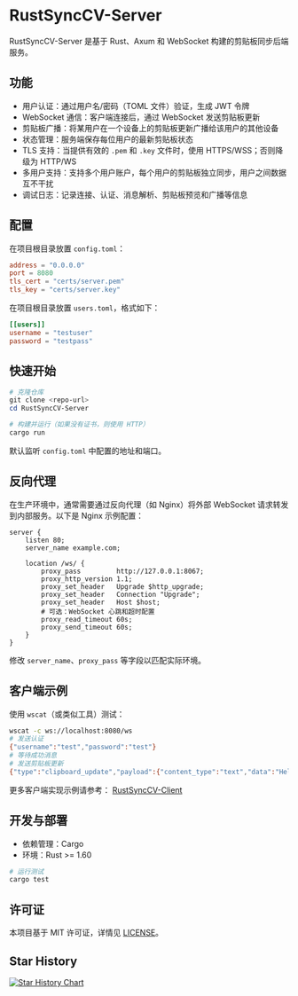 # RustSyncCV-Server

RustSyncCV-Server 是基于 Rust、Axum 和 WebSocket 构建的剪贴板同步后端服务。

## 功能

- 用户认证：通过用户名/密码（TOML 文件）验证，生成 JWT 令牌
- WebSocket 通信：客户端连接后，通过 WebSocket 发送剪贴板更新
- 剪贴板广播：将某用户在一个设备上的剪贴板更新广播给该用户的其他设备
- 状态管理：服务端保存每位用户的最新剪贴板状态
- TLS 支持：当提供有效的 `.pem` 和 `.key` 文件时，使用 HTTPS/WSS；否则降级为 HTTP/WS
- 多用户支持：支持多个用户账户，每个用户的剪贴板独立同步，用户之间数据互不干扰
- 调试日志：记录连接、认证、消息解析、剪贴板预览和广播等信息

## 配置

在项目根目录放置 `config.toml`：

```toml
address = "0.0.0.0"
port = 8080
tls_cert = "certs/server.pem"
tls_key = "certs/server.key"
```

在项目根目录放置 `users.toml`，格式如下：

```toml
[[users]]
username = "testuser"
password = "testpass"
```

## 快速开始

```powershell
# 克隆仓库
git clone <repo-url>
cd RustSyncCV-Server

# 构建并运行（如果没有证书，则使用 HTTP）
cargo run
```

默认监听 `config.toml` 中配置的地址和端口。

## 反向代理

在生产环境中，通常需要通过反向代理（如 Nginx）将外部 WebSocket 请求转发到内部服务。以下是 Nginx 示例配置：

```nginx
server {
    listen 80;
    server_name example.com;

    location /ws/ {
        proxy_pass         http://127.0.0.1:8067;
        proxy_http_version 1.1;
        proxy_set_header   Upgrade $http_upgrade;
        proxy_set_header   Connection "Upgrade";
        proxy_set_header   Host $host;
        # 可选：WebSocket 心跳和超时配置
        proxy_read_timeout 60s;
        proxy_send_timeout 60s;
    }
}
```

修改 `server_name`、`proxy_pass` 等字段以匹配实际环境。

## 客户端示例

使用 `wscat`（或类似工具）测试：

```bash
wscat -c ws://localhost:8080/ws
# 发送认证
{"username":"test","password":"test"}
# 等待成功消息
# 发送剪贴板更新
{"type":"clipboard_update","payload":{"content_type":"text","data":"Hello from CLI","sender_device_id":"device1"}}
```
更多客户端实现示例请参考： [RustSyncCV-Client](https://github.com/Dr1mH4X/RustSyncCV-Client)

## 开发与部署

- 依赖管理：Cargo
- 环境：Rust >= 1.60

```powershell
# 运行测试
cargo test
```

## 许可证

本项目基于 MIT 许可证，详情见 [LICENSE](LICENSE)。

## Star History

[![Star History Chart](https://api.star-history.com/svg?repos=Dr1mH4X/RustSyncCV-Client,Dr1mH4X/RustSyncCV-Server&type=Date)](https://www.star-history.com/#Dr1mH4X/RustSyncCV-Client&Dr1mH4X/RustSyncCV-Server&Date)
